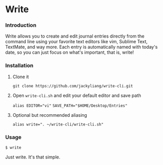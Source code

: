 # Write

### Introduction

Write allows you to create and edit journal entries directly from the command line using your favorite text editors like vim, Sublime Text, TextMate, and way more. Each entry is automatically
    named with today's date, so you can just focus on what's important, that is, write!

### Installation

1. Clone it

    `git clone https://github.com/jackyliang/write-cli.git`
    
2. Open `write-cli.sh` and edit your default editor and save path

    `alias EDITOR="vi"`
    `SAVE_PATH="$HOME/Desktop/Entries"`

3. Optional but recommended aliasing

    `alias write=". ~/write-cli/write-cli.sh"`

### Usage

    $ write

Just write. It's that simple.
